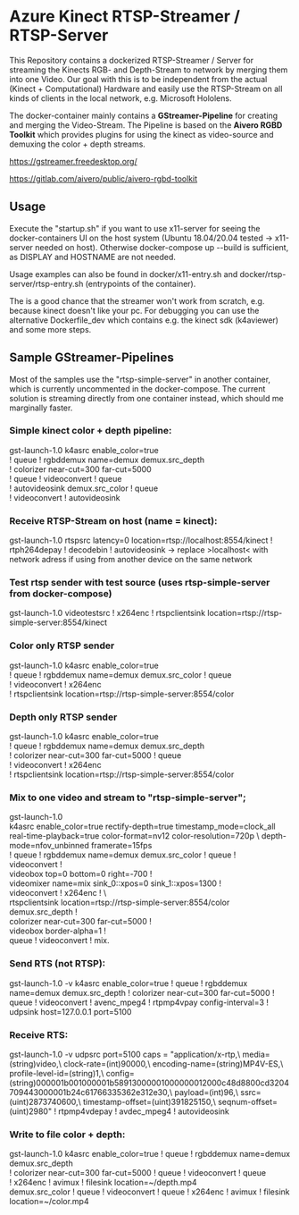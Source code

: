# Azure Kinect RTSP-Streamer / RTSP-Server

This Repository contains a dockerized RTSP-Streamer / Server for streaming the Kinects RGB- and Depth-Stream to network
by merging them into one Video. Our goal with this is to be independent from the actual (Kinect + Computational) Hardware
and easily use the RTSP-Stream on all kinds of clients in the local network, e.g. Microsoft Hololens.

The docker-container mainly contains a **GStreamer-Pipeline** for creating and merging the Video-Stream. The Pipeline is based
on the **Aivero RGBD Toolkit** which provides plugins for using the kinect as video-source and demuxing the color + depth streams.

https://gstreamer.freedesktop.org/

https://gitlab.com/aivero/public/aivero-rgbd-toolkit


## Usage

Execute the "startup.sh" if you want to use x11-server for seeing the docker-containers UI on the host system (Ubuntu 18.04/20.04 tested -> x11-server needed on host).
Otherwise docker-compose up --build is sufficient, as DISPLAY and HOSTNAME are not needed.

Usage examples can also be found in docker/x11-entry.sh and docker/rtsp-server/rtsp-entry.sh (entrypoints of the container).

The is a good chance that the streamer won't work from scratch, e.g. because kinect doesn't like your pc. For debugging you can use the
alternative Dockerfile_dev which contains e.g. the kinect sdk (k4aviewer) and some more steps.

## Sample GStreamer-Pipelines

Most of the samples use the "rtsp-simple-server" in another container, which is currently uncommented in the docker-compose.
The current solution is streaming directly from one container instead, which should me marginally faster.

### Simple kinect color + depth pipeline:
gst-launch-1.0 k4asrc enable_color=true \
! queue ! rgbddemux name=demux demux.src_depth \
! colorizer near-cut=300 far-cut=5000 \
! queue ! videoconvert ! queue \
! autovideosink demux.src_color ! queue \
! videoconvert ! autovideosink

### Receive RTSP-Stream on host (name = kinect):
gst-launch-1.0 rtspsrc latency=0 location=rtsp://localhost:8554/kinect ! rtph264depay ! decodebin ! autovideosink
-> replace >localhost< with network adress if using from another device on the same network

### Test rtsp sender with test source (uses rtsp-simple-server from docker-compose)
gst-launch-1.0 videotestsrc ! x264enc ! rtspclientsink location=rtsp://rtsp-simple-server:8554/kinect

### Color only RTSP sender
gst-launch-1.0 k4asrc enable_color=true \
! queue ! rgbddemux name=demux demux.src_color ! queue \
! videoconvert ! x264enc \
! rtspclientsink location=rtsp://rtsp-simple-server:8554/color

### Depth only RTSP sender
gst-launch-1.0 k4asrc enable_color=true \
! queue ! rgbddemux name=demux demux.src_depth \
! colorizer near-cut=300 far-cut=5000 ! queue \
! videoconvert ! x264enc \
! rtspclientsink location=rtsp://rtsp-simple-server:8554/color

### Mix to one video and stream to "rtsp-simple-server";
gst-launch-1.0 \
   k4asrc enable_color=true rectify-depth=true timestamp_mode=clock_all real-time-playback=true color-format=nv12 color-resolution=720p \    depth-mode=nfov_unbinned framerate=15fps \
   ! queue ! rgbddemux name=demux demux.src_color ! queue ! \
   videoconvert ! \
   videobox top=0 bottom=0 right=-700 ! \
   videomixer name=mix sink_0::xpos=0 sink_1::xpos=1300 ! \
   videoconvert ! x264enc ! \   
   rtspclientsink location=rtsp://rtsp-simple-server:8554/color demux.src_depth ! \
   colorizer near-cut=300 far-cut=5000 ! \
   videobox border-alpha=1 ! \
   queue ! videoconvert ! mix.

### Send RTS (not RTSP):
gst-launch-1.0 -v k4asrc enable_color=true ! queue ! rgbddemux name=demux demux.src_depth ! colorizer near-cut=300 far-cut=5000 ! queue ! videoconvert ! avenc_mpeg4 ! rtpmp4vpay config-interval=3 ! udpsink host=127.0.0.1 port=5100

### Receive RTS:
gst-launch-1.0 -v udpsrc port=5100 caps = "application/x-rtp\,\ media\=\(string\)video\,\ clock-rate\=\(int\)90000\,\ encoding-name\=\(string\)MP4V-ES\,\ profile-level-id\=\(string\)1\,\ config\=\(string\)000001b001000001b58913000001000000012000c48d8800cd3204709443000001b24c61766335362e312e30\,\ payload\=\(int\)96\,\ ssrc\=\(uint\)2873740600\,\ timestamp-offset\=\(uint\)391825150\,\ seqnum-offset\=\(uint\)2980" ! rtpmp4vdepay ! avdec_mpeg4 ! autovideosink

### Write to file color + depth:
gst-launch-1.0 k4asrc enable_color=true ! queue ! rgbddemux name=demux demux.src_depth \
! colorizer near-cut=300 far-cut=5000 ! queue ! videoconvert ! queue \
! x264enc ! avimux ! filesink location=~/depth.mp4 \
demux.src_color ! queue ! videoconvert ! queue ! x264enc ! avimux ! filesink location=~/color.mp4